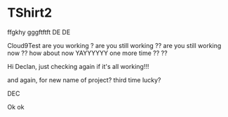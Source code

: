 # TShirt2
ffgkhy
gggftftft
DE DE

Cloud9Test are you working ?
are you still working ??
are you still working now ??
how about now YAYYYYYY
one more time ?? ??

Hi Declan, just checking again if it's all working!!!

and again, for new name of project?
third time lucky?

DEC

Ok ok